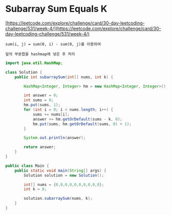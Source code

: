 # Subarray Sum Equals K

[https://leetcode.com/explore/challenge/card/30-day-leetcoding-challenge/531/week-4/](https://leetcode.com/explore/challenge/card/30-day-leetcoding-challenge/531/week-4/)
~~~
sum(i, j) = sum(0, i) - sum(0, j)를 이용하여

앞의 부분합을 hashmap에 넣은 후 처리
~~~

```java
import java.util.HashMap;

class Solution {
	public int subarraySum(int[] nums, int k) {

		HashMap<Integer, Integer> hm = new HashMap<Integer, Integer>();

		int answer = 0;
		int sums = 0;
		hm.put(sums, 1);
		for (int i = 0; i < nums.length; i++) {
			sums += nums[i];
			answer += hm.getOrDefault(sums - k, 0);
			hm.put(sums, hm.getOrDefault(sums, 0) + 1);
		}

		System.out.println(answer);

		return answer;
	}
}

public class Main {
	public static void main(String[] args) {
		Solution solution = new Solution();

		int[] nums = {0,0,0,0,0,0,0,0,0,0};
		int k = 0;

		solution.subarraySum(nums, k);
	}
}
```